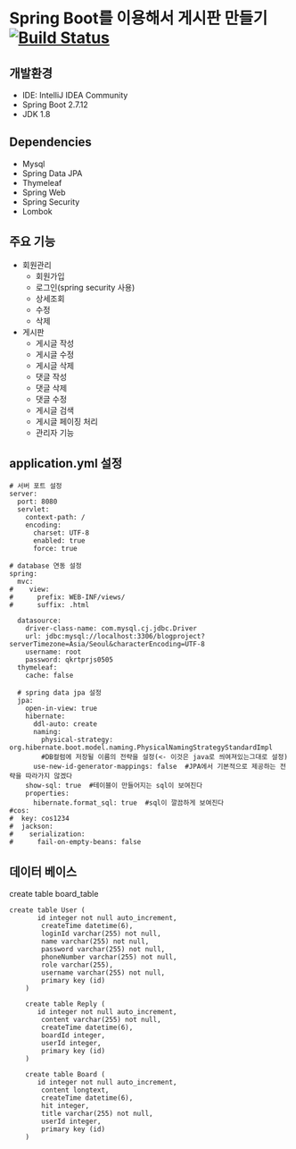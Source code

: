 # Spring Boot를 이용해서 게시판 만들기[![Build Status](https://app.travis-ci.com/PARKSEGUN/board_project.svg?branch=main)](https://app.travis-ci.com/PARKSEGUN/board_project)


## 개발환경
- IDE: IntelliJ IDEA Community
- Spring Boot 2.7.12
- JDK 1.8


## Dependencies
- Mysql
- Spring Data JPA
- Thymeleaf
- Spring Web
- Spring Security
- Lombok

## 주요 기능
- 회원관리
    - 회원가입
    - 로그인(spring security 사용)
    - 상세조회
    - 수정
    - 삭제
- 게시판
   - 게시글 작성
  - 게시글 수정
  - 게시글 삭제
  - 댓글 작성
  - 댓글 삭제
  - 댓글 수정
  - 게시글 검색
  - 게시글 페이징 처리
  - 관리자 기능

## application.yml 설정

```
# 서버 포트 설정
server:
  port: 8080
  servlet:
    context-path: /
    encoding:
      charset: UTF-8
      enabled: true
      force: true

# database 연동 설정
spring:
  mvc:
#    view:
#      prefix: WEB-INF/views/
#      suffix: .html

  datasource:
    driver-class-name: com.mysql.cj.jdbc.Driver
    url: jdbc:mysql://localhost:3306/blogproject?serverTimezone=Asia/Seoul&characterEncoding=UTF-8
    username: root
    password: qkrtprjs0505
  thymeleaf:
    cache: false

  # spring data jpa 설정
  jpa:
    open-in-view: true
    hibernate:
      ddl-auto: create
      naming:
        physical-strategy: org.hibernate.boot.model.naming.PhysicalNamingStrategyStandardImpl
        #DB컬럼에 저장될 이름의 전략을 설정(<- 이것은 java로 씌여져있는그대로 설정)
      use-new-id-generator-mappings: false  #JPA에서 기본적으로 제공하는 전략을 따라가지 않겠다
    show-sql: true  #테이블이 만들어지는 sql이 보여진다
    properties:
      hibernate.format_sql: true  #sql이 깔끔하게 보여진다
#cos:
#  key: cos1234
#  jackson:
#    serialization:
#      fail-on-empty-beans: false
```

## 데이터 베이스
create table board_table
```
create table User (
       id integer not null auto_increment,
        createTime datetime(6),
        loginId varchar(255) not null,
        name varchar(255) not null,
        password varchar(255) not null,
        phoneNumber varchar(255) not null,
        role varchar(255),
        username varchar(255) not null,
        primary key (id)
    )
    
    create table Reply (
       id integer not null auto_increment,
        content varchar(255) not null,
        createTime datetime(6),
        boardId integer,
        userId integer,
        primary key (id)
    )
    
    create table Board (
       id integer not null auto_increment,
        content longtext,
        createTime datetime(6),
        hit integer,
        title varchar(255) not null,
        userId integer,
        primary key (id)
    )
```
